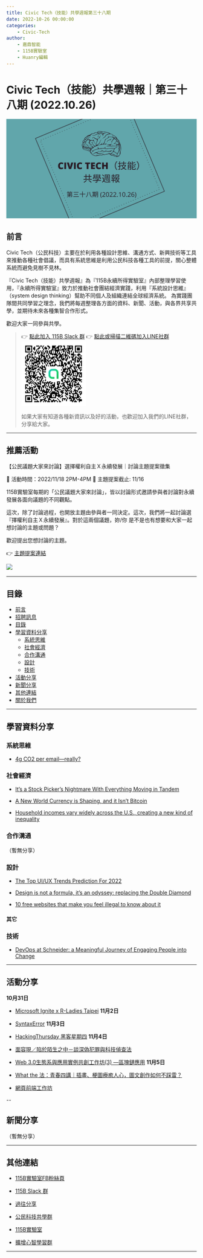 ```yaml
---
title: Civic Tech（技能）共學週報第三十八期
date: 2022-10-26 00:00:00
categories:
	- Civic-Tech
author:
	- 嘉鼎智能
	- 115B實驗室
	- Huanry編輯
---
```

# Civic Tech（技能）共學週報｜第三十八期 (2022.10.26)

![Civic-Tech-38](/img/ct/38.png)

## 前言

Civic Tech（公民科技）主要在於利用各種設計思維、溝通方式、新興技術等工具來推動各種社會倡議，而具有系統思維是利用公民科技各種工具的前提，關心整體系統而避免見樹不見林。

『Civic Tech（技能）共學週報』為『115B永續所得實驗室』內部整理學習使用，『永續所得實驗室』致力於推動社會團結經濟實踐，利用『系統設計思維』（system design thinking）幫助不同個人及組織連結全球經濟系統。
為實踐團隊間共同學習之理念，我們將每週整理各方面的資料、新聞、活動，與各界共享共學，並期待未來各種集智合作形式。

歡迎大家一同參與共學。

>👉  [點此加入 115B Slack 群](https://bit.ly/Slack115b)
>👉  [點此或掃描二維碼加入LINE社群](https://line.me/ti/g2/Dj4AkbdDsY6o4D_CdDUB6Q)
>[![公民科技共學群](/img/產品共學群.jpg)](https://line.me/ti/g2/Dj4AkbdDsY6o4D_CdDUB6Q)
>
>如果大家有知道各種新資訊以及好的活動，也歡迎加入我們的LINE社群，分享給大家。




---
## 推薦活動

【公民議題大家來討論】選擇權利自主Ｘ永續發展｜討論主題提案徵集

🔶 活動時間：2022/11/18 2PM-4PM
🔶 主題提案截止: 11/16

115B實驗室每期的「公民議題大家來討論」，皆以討論形式邀請參與者討論對永續發展各面向議題的不同觀點。

這次，除了討論過程，也開放主題由參與者一同決定。這次，我們將一起討論選『擇權利自主Ｘ永續發展』。對於這兩個議題，妳/你 是不是也有想要和大家一起想討論的主題或問題？

歡迎提出您想討論的主題。

👉 [主題提案連結](https://docs.google.com/forms/d/e/1FAIpQLSf5o4sy_3o_OOUWNRuyf1iNedLbZplMyKqb_5KsWMrwYqMX3A/viewform)

![](https://lh3.googleusercontent.com/Mbpla2Uh-G7bmVOwVzp66cj2Js2-4c-dE2Z0-CZek0XzbeIb_9B4aBiheVFUWW91mfQLBLDGwcgGb59nGJeOyBRFuTXblOZzhUGmsDu1UD9do2kjrf5i-W-dY3QPn7hDEA=w1080)

---
## 目錄
- [前言](#前言)
- [招聘訊息](#招聘訊息)
- [目錄](#目錄)
- [學習資料分享](#學習資料分享)
	- [系統思維](#系統思維)
	- [社會經濟](#社會經濟)
	- [合作溝通](#合作溝通)
	- [設計](#設計)
	- [技術](#技術)
- [活動分享](#活動分享)
- [新聞分享](#新聞分享)
- [其他連結](#其他連結)
- [關於我們](#關於我們)

---
## 學習資料分享
### 系統思維

- [4g CO2 per email—really?](https://uxdesign.cc/4g-co2-per-email-really-f93591b9f535)

### 社會經濟

- [It’s a Stock Picker’s Nightmare With Everything Moving in Tandem](https://www.bloomberg.com/news/articles/2022-10-19/it-s-a-stock-picker-s-nightmare-with-everything-moving-in-tandem)

- [A New World Currency is Shaping, and it Isn’t Bitcoin](https://medium.com/yardcouch-com/a-new-world-currency-is-shaping-and-it-isnt-bitcoin-fd306d0a728)

- [Household incomes vary widely across the U.S., creating a new kind of inequality](https://finance.yahoo.com/news/household-incomes-us-new-inequality-173128922.html)

### 合作溝通

（暫無分享）

### 設計

- [The Top UI/UX Trends Prediction For 2022](https://blog.geekyants.com/the-top-ui-ux-trends-prediction-for-2022-a6db4d81e346)

- [Design is not a formula, it’s an odyssey: replacing the Double Diamond](https://uxdesign.cc/design-is-not-a-process-its-an-odyssey-replacing-double-diamond-d6bc06965238)

- [10 free websites that make you feel illegal to know about it](https://medium.com/illuminations-mirror/10-free-websites-that-make-you-feel-illegal-to-know-about-it-ca11a72e0664)

#### 其它

### 技術

- [DevOps at Schneider: a Meaningful Journey of Engaging People into Change](https://www.infoq.com/articles/devops-meaningful-journey/)

---
## 活動分享

**10月31日**
- [Microsoft Ignite x R-Ladies Taipei](https://www.meetup.com/rladies-taipei/events/288520262/)
**11月2日**
- [SyntaxError](https://www.meetup.com/pythonhug/events/289085416/)
**11月3日**
- [HackingThursday 黑客星期四](https://www.meetup.com/hackingthursday/events/289107948/)
**11月4日**
- [面容現／陷於陌生之中－談深偽犯罪與科技偵查法](https://www.accupass.com/event/2210130729496826036480)

- [Web 3.0生態系與應用實例共創工作坊(3)
—區塊鏈應用](https://forms.office.com/pages/responsepage.aspx?id=V4Qq0hS7J0mMuyMnR9MkHjEBK9-j5x5Oi90AOAYw5gpUNlRMODgwTEFPMDAyQk82STVOMVhTOVJLTy4u)
**11月5日**
- [What the 法：青春四講｜插畫、梗圖療癒人心，圖文創作如何不踩雷？](https://www.accupass.com/event/2210230815321880968385)

- [網頁前端工作坊](https://cmrdb.kktix.cc/events/vcqfne8h)


--
## 新聞分享

（暫無分享）

---
## 其他連結

- [115B實驗室FB粉絲頁](https://www.facebook.com/%E6%B0%B8%E7%BA%8C%E6%89%80%E5%BE%97%E5%AF%A6%E9%A9%97%E5%AE%A4-102916798609139)

- [115B Slack 群](https://bit.ly/Slack115b)

- [過往分享](/categories/Civic-Tech)

- [公民科技共學群](https://line.me/ti/g2/Dj4AkbdDsY6o4D_CdDUB6Q?utm_source=invitation&utm_medium=link_copy&utm_campaign=default)

- [115B實驗室](https://line.me/ti/g2/asPFU-0w4o9MIRSBdb4gtg?utm_source=invitation&utm_medium=link_copy&utm_campaign=default)

- [擴增心智學習群](https://line.me/ti/g2/asPFU-0w4o9MIRSBdb4gtg?utm_source=invitation&utm_medium=link_copy&utm_campaign=default)

---